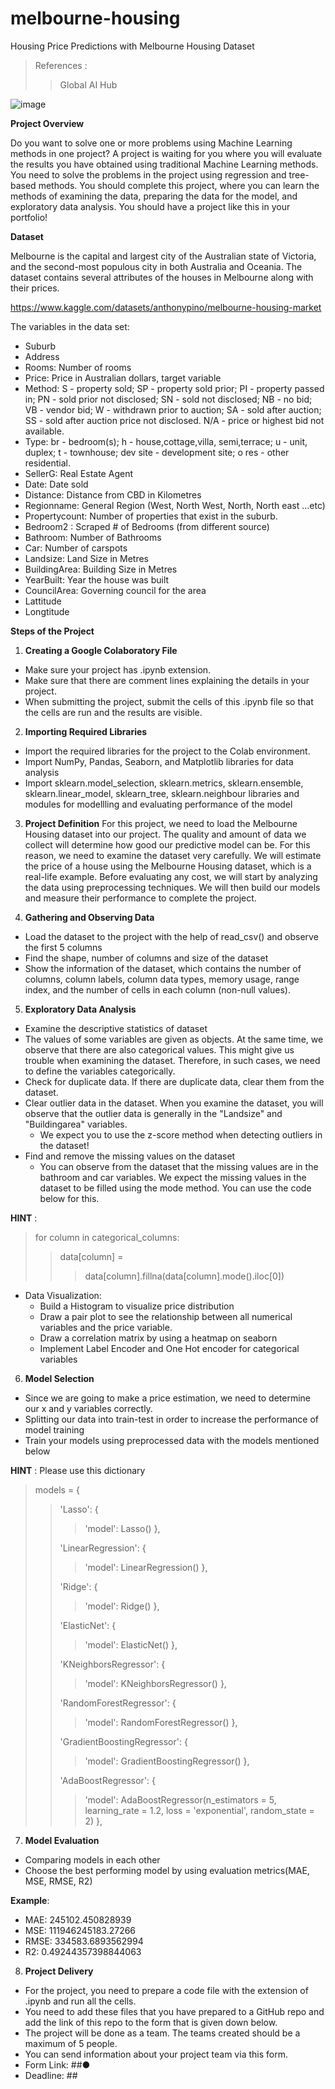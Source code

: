 # melbourne-housing
Housing Price Predictions with Melbourne Housing Dataset

> References :
>> Global AI Hub

![image](https://github.com/gr-uzun/melbourne-housing/assets/48177109/8eedc0e3-ed18-4a8d-824e-fad69e8ee0ea)

**Project Overview**

Do you want to solve one or more problems using Machine Learning methods in one
project? A project is waiting for you where you will evaluate the results you have obtained
using traditional Machine Learning methods. You need to solve the problems in the project
using regression and tree-based methods. You should complete this project, where you can
learn the methods of examining the data, preparing the data for the model, and exploratory
data analysis. You should have a project like this in your portfolio!

**Dataset**

Melbourne is the capital and largest city of the Australian state of Victoria, and the
second-most populous city in both Australia and Oceania. The dataset contains several
attributes of the houses in Melbourne along with their prices.

https://www.kaggle.com/datasets/anthonypino/melbourne-housing-market

The variables in the data set:

- Suburb
- Address
- Rooms: Number of rooms
- Price: Price in Australian dollars, target variable
- Method: S - property sold; SP - property sold prior; PI - property passed in; PN - sold prior not disclosed;
  SN - sold not disclosed; NB - no bid; VB - vendor bid; W - withdrawn prior to auction; SA - sold after
auction; SS - sold after auction price not disclosed. N/A - price or highest bid not available.
- Type: br - bedroom(s); h - house,cottage,villa, semi,terrace; u - unit, duplex; t - townhouse; dev site -
development site; o res - other residential.
- SellerG: Real Estate Agent
- Date: Date sold
- Distance: Distance from CBD in Kilometres
- Regionname: General Region (West, North West, North, North east ...etc)
- Propertycount: Number of properties that exist in the suburb.
- Bedroom2 : Scraped # of Bedrooms (from different source)
- Bathroom: Number of Bathrooms
- Car: Number of carspots
- Landsize: Land Size in Metres
- BuildingArea: Building Size in Metres
- YearBuilt: Year the house was built
- CouncilArea: Governing council for the area
- Lattitude
- Longtitude

**Steps of the Project**

1. **Creating a Google Colaboratory File**
  - Make sure your project has .ipynb extension.
  - Make sure that there are comment lines explaining the details in your project.
  - When submitting the project, submit the cells of this .ipynb file so that the cells are
run and the results are visible.

2. **Importing Required Libraries**
  - Import the required libraries for the project to the Colab environment.
  - Import NumPy, Pandas, Seaborn, and Matplotlib libraries for data analysis
  - Import sklearn.model_selection, sklearn.metrics, sklearn.ensemble,
sklearn.linear_model, sklearn_tree, sklearn.neighbour libraries and modules for
modellling and evaluating performance of the model

3. **Project Definition**
For this project, we need to load the Melbourne Housing dataset into our project. The
quality and amount of data we collect will determine how good our predictive model
can be. For this reason, we need to examine the dataset very carefully. We will
estimate the price of a house using the Melbourne Housing dataset, which is a
real-life example. Before evaluating any cost, we will start by analyzing the data
using preprocessing techniques. We will then build our models and measure their
performance to complete the project.

4. **Gathering and Observing Data**
  - Load the dataset to the project with the help of read_csv() and observe the first 5
columns
  - Find the shape, number of columns and size of the dataset
  - Show the information of the dataset, which contains the number of columns, column
labels, column data types, memory usage, range index, and the number of cells in
each column (non-null values).

5. **Exploratory Data Analysis**
  - Examine the descriptive statistics of dataset
  - The values of some variables are given as objects. At the same time, we observe
that there are also categorical values. This might give us trouble when examining the
dataset. Therefore, in such cases, we need to define the variables categorically.
  - Check for duplicate data. If there are duplicate data, clear them from the dataset.
  - Clear outlier data in the dataset. When you examine the dataset, you will observe
that the outlier data is generally in the "Landsize" and "Buildingarea" variables.
    - We expect you to use the z-score method when detecting outliers in the
dataset!
  - Find and remove the missing values on the dataset
    - You can observe from the dataset that the missing values are in the bathroom
and car variables. We expect the missing values in the dataset to be filled
using the mode method. You can use the code below for this.

**HINT** :

> for column in categorical_columns:
>> data[column] =
>>> data[column].fillna(data[column].mode().iloc[0])

  - Data Visualization:
    - Build a Histogram to visualize price distribution
    - Draw a pair plot to see the relationship between all numerical variables and
the price variable.
    - Draw a correlation matrix by using a heatmap on seaborn
    - Implement Label Encoder and One Hot encoder for categorical variables

6. **Model Selection**
  - Since we are going to make a price estimation, we need to determine our x and y
variables correctly.
  - Splitting our data into train-test in order to increase the performance of model training
  - Train your models using preprocessed data with the models mentioned below

**HINT** : Please use this dictionary
> models = {
>>'Lasso': {
>>>'model': Lasso()
>>},
>>
>>'LinearRegression': {
>>>'model': LinearRegression()
>>},
>>
>>'Ridge': {
>>>'model': Ridge()
>>},
>>
>>'ElasticNet': {
>>>'model': ElasticNet()
>>},
>>
>>'KNeighborsRegressor': {
>>>'model': KNeighborsRegressor()
>>},
>>
>>'RandomForestRegressor': {
>>>'model': RandomForestRegressor()
>>},
>>
>>'GradientBoostingRegressor': {
>>>'model': GradientBoostingRegressor()
>>},
>>
>>'AdaBoostRegressor': {
>>>'model': AdaBoostRegressor(n_estimators = 5, learning_rate = 1.2, loss = 'exponential', random_state = 2)
>>},

7. **Model Evaluation**
  - Comparing models in each other
  - Choose the best performing model by using evaluation metrics(MAE, MSE, RMSE,
R2)

**Example**:
  - MAE: 245102.450828939
  - MSE: 111946245183.27266
  - RMSE: 334583.6893562994
  - R2: 0.49244357398844063

8. **Project Delivery**
  - For the project, you need to prepare a code file with the extension of .ipynb and run
all the cells.
  - You need to add these files that you have prepared to a GitHub repo and add the link
of this repo to the form that is given down below.
  - The project will be done as a team. The teams created should be a maximum of 5
people.
  - You can send information about your project team via this form.
  - Form Link: ##●
  - Deadline: ##
